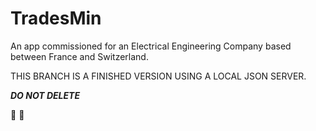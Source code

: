 # TradesMin
An app commissioned for an Electrical Engineering Company based between France and Switzerland.

THIS BRANCH IS A FINISHED VERSION USING A LOCAL JSON SERVER.

***DO NOT DELETE***


🍌 🚀